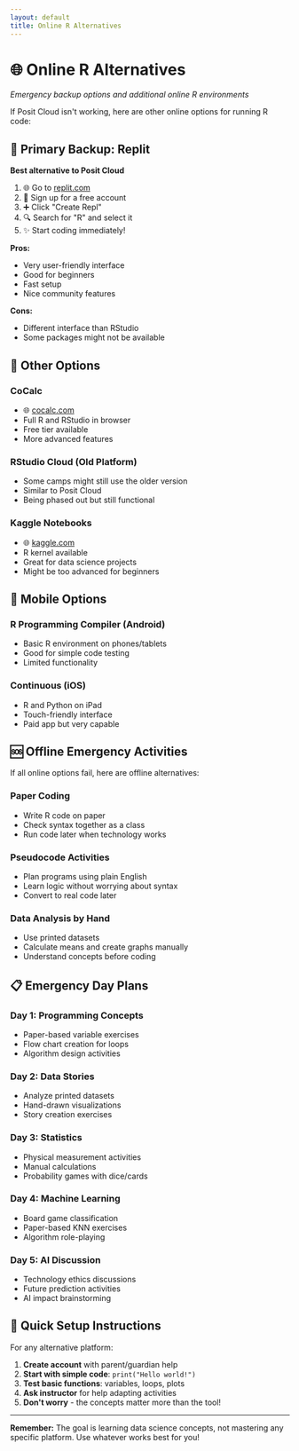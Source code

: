 ```yaml
---
layout: default
title: Online R Alternatives
---
```


# 🌐 Online R Alternatives

*Emergency backup options and additional online R environments*

If Posit Cloud isn't working, here are other online options for running R code:

## 🔄 Primary Backup: Replit

**Best alternative to Posit Cloud**

1. 🌐 Go to [replit.com](https://replit.com)
2. 🔐 Sign up for a free account
3. ➕ Click "Create Repl"
4. 🔍 Search for "R" and select it
5. ✨ Start coding immediately!

**Pros:**
- Very user-friendly interface
- Good for beginners
- Fast setup
- Nice community features

**Cons:**
- Different interface than RStudio
- Some packages might not be available

## 🌟 Other Options

### CoCalc
- 🌐 [cocalc.com](https://cocalc.com)
- Full R and RStudio in browser
- Free tier available
- More advanced features

### RStudio Cloud (Old Platform)
- Some camps might still use the older version
- Similar to Posit Cloud
- Being phased out but still functional

### Kaggle Notebooks
- 🌐 [kaggle.com](https://kaggle.com)
- R kernel available
- Great for data science projects
- Might be too advanced for beginners

## 📱 Mobile Options

### R Programming Compiler (Android)
- Basic R environment on phones/tablets
- Good for simple code testing
- Limited functionality

### Continuous (iOS)
- R and Python on iPad
- Touch-friendly interface
- Paid app but very capable

## 🆘 Offline Emergency Activities

If all online options fail, here are offline alternatives:

### Paper Coding
- Write R code on paper
- Check syntax together as a class
- Run code later when technology works

### Pseudocode Activities
- Plan programs using plain English
- Learn logic without worrying about syntax
- Convert to real code later

### Data Analysis by Hand
- Use printed datasets
- Calculate means and create graphs manually
- Understand concepts before coding

## 📋 Emergency Day Plans

### Day 1: Programming Concepts
- Paper-based variable exercises
- Flow chart creation for loops
- Algorithm design activities

### Day 2: Data Stories
- Analyze printed datasets
- Hand-drawn visualizations
- Story creation exercises

### Day 3: Statistics
- Physical measurement activities
- Manual calculations
- Probability games with dice/cards

### Day 4: Machine Learning
- Board game classification
- Paper-based KNN exercises
- Algorithm role-playing

### Day 5: AI Discussion
- Technology ethics discussions
- Future prediction activities
- AI impact brainstorming

## 🔧 Quick Setup Instructions

For any alternative platform:

1. **Create account** with parent/guardian help
2. **Start with simple code**: `print("Hello world!")`
3. **Test basic functions**: variables, loops, plots
4. **Ask instructor** for help adapting activities
5. **Don't worry** - the concepts matter more than the tool!

---

**Remember:** The goal is learning data science concepts, not mastering any specific platform. Use whatever works best for you!
